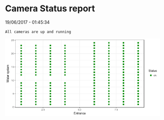 Camera Status report
================
19/06/2017 - 01:45:34

    All cameras are up and running

![](camreport_files/figure-markdown_github/unnamed-chunk-2-1.png)
